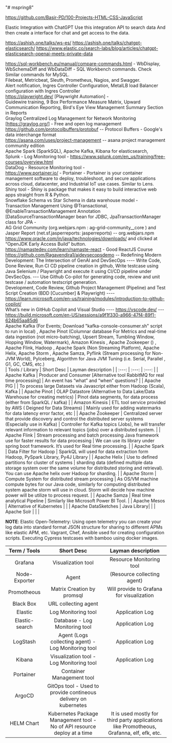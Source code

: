 "# mspring8" 

https://github.com/Basir-PD/100-Projects-HTML-CSS-JavaScript

Elastic Integration with ChatGPT
Use this integration API to search data
And then create a interface for chat and get access to the data.

https://ashish.one/talks/ws-es/
https://ashish.one/talks/chatgpt-elasticsearch/
https://www.elastic.co/search-labs/blog/articles/chatgpt-elasticsearch-openai-meets-private-data <br />

https://sql-workbench.eu/manual/compare-commands.html - WbDisplay, WbSchemaDiff and WbDataDiff - SQL Workbench commands. Check Similar commands for MySQL.<br />
Filebeat, Metricbeat, Sleuth, Prometheus, Nagios, and Swagger. <br />
Alert notification, Ingres Controller Configuration, MetalLB load Balancer configuration with Ingres Controller <br />
https://playwright.dev/ [Playwright Automation] - <br />
Guidewire training, 9 Box Performance Measure Matrix, Upward Communication Reporting, Bird's Eye View Management Summary Section in Reports <br />
Graylog Centralized Log Management for Network Monitoring [https://graylog.org/] - Free and open log management <br />
	https://github.com/protocolbuffers/protobuf -- Protocol Buffers - Google's data interchange format <br />
	https://asana.com/uses/project-management -- asana project management community edition <br />
Apache Spark (SparkSQL), Apache Kafka, Kibana for elasticsearch, <br />
Splunk - Log Monitoring tool - https://www.splunk.com/en_us/training/free-courses/overview.html <br />
DataDog - Resource Monitoring tool - <br />
https://www.portainer.io/ - Portainer - Portainer is your container management software to deploy, troubleshoot, and secure applications across cloud, datacenter, and Industrial IoT use cases. Similar to Lens.<br />
Shiny tool - Shiny is package that makes it easy to build interactive web apps straight from R & Python. <br />
Snowflake Schema vs Star Schema in data warehouse model - <br />
Transaction Management Using @Transactional, @EnableTransactionManagement Annotation [DataSourceTransactionManager bean for JDBC, JpaTransactionManager class for JPA - <br />
AG Grid Community (org.webjars.npm : ag-grid-community__core )  and Jasper Report (net.sf.jasperreports: jasperreports) -- org.webjars.npm <br />
https://www.oracle.com/in/java/technologies/downloads/ and clicked at “OpenJDK Early Access Build” button. <br />
https://namastedev.com/learn/namaste-react - Good ReactJS Course <br />
https://github.com/Ragavendira1/aidevsecopsdemo -- Redefining Modern Development: The Intersection of GenAI and DevSecOps ---- Write Code, Done Review, Run CI CD pipeline creation in github, Write testcase using Java Selenium / Playwright and execute it using CI/CD pipeline under DevSecOps. --- Use Github Co-pilot for generating code, review and unit testcase / automation testscript generation.<br />
Development, Code Review, Github Project Management (Pipeline) and Test Script Creation (BDD [Cucumber] & Playwright) ---- https://learn.microsoft.com/en-us/training/modules/introduction-to-github-copilot/ <br />
What’s new in GitHub Copilot and Visual Studio ---- https://vscode.dev/ --- https://build.microsoft.com/en-US/sessions/a9f1f330-a966-47f4-89f1-624b65aa85d6 <br />
Apache Kafka (For Events; Download "kafka-console-consumer.sh" script to run in local) , Apache Pinot (Columnar database For Metrics and real-time data ingestion (not micro-batching), Upsert Stream, Tumbling Window, Hopping Window, Watermark), Amazon Kinesis , Apache Zookeeper () , Apache Flink, Hadoop , Apache Spark (Non Streaming Platform), Apache Helix, Apache Storm , Apache Samza, Pyflink (Stream processing for Non-JVM World), PyIceberg, Algorithm for Java JVM Tuning (i.e. Serial, Parallel , G1, GC, CMS, etc.)  <br />
| Tools / Library | Short Desc | Layman description | 
| :---: | :---: | :---: | 
| Apache Kafka  | Producer and Consumer [Alternative tool RabbitMQ for real time processing] | An event has “what” and “when” questions? | 
| Apache PIG | | To process large Datasets via Javascript either from Hadoop (Scala), Kafka | 
| Apache Pinot | OLAP Datastore (Alternative to Data Lake/Data Warehouse for creating metrics) | Pinot data segments, for data process (either from SparkQL / kafka) |
| Amazon Kinesis | ETL tool service provided by AWS ( Deigned for Data Streams) | Mainly used for adding watermarks for data latency error factor, etc |
| Apache Zookeeper | Centralized server that provide discovery and control the distributed server systems (Especially use in Kafka)  | Controller for Kafka topics (Jobs), he will transfer relevant information to relevant topics (jobs) over a distributed system. |
| Apache Flink | Stream processing and batch processing Java framework use for faster results for data processing | We can use its library under spring boot framework. It’s used for Real time processing. |
| Apache Spark | Data Filter for Hadoop | SparkQL will used for data extraction form Hadoop, PySpark Library, Py4J Library | 
| Apache Helix | Use to defined partitions for cluster of systems | sharding data (defined multiple data storage system over the same volume for distributed storing and retrieval). You can use  Apache helix over Hadoop for sharding. |
| Apache Storm | Compute System for distributed stream processing  | As OS/VM machine compute bytes for our Java code, similarly for computing distributed system apache storm will use in cloud. Storm will decide how machine power will be utilize to process request. |
| Apache Samza | Real time analytical Pipeline | Similarly like Microsoft Power BI Tool. |
| Apache Mesos | Alternative of Kubernetes | |
| Apache DataSketches | Java Library| |
| Apache Solr | | |

**NOTE**: Elastic Open-Telemetry: Using open telemetry you can create your log data into standard format JSON structure for sharing to different APMs like elastic APM, etc. Vagrant, Chef, Ansible used for creating configuration scripts. Executing Cypress testcases with bamboo using docker images.

| Term / Tools | Short Desc | Layman description | 
| :---: | :---: | :---: | 
| Grafana|	Visualization tool | Resource Monitoring tool	|
|Node-Exporter	|Agent |(Resource collecting agent)	|
|Promotheous	|Matrix Creation by promsql | Will provide to Grafana for visualization	|
|Black Box	|URL collecting agent|	|
|Elastic	|Log Monitoring tool	|Application Log|
|Elastic-search	|Database - Log Monitoring tool|	Application Log|
|LogStash	|Agent (Logs collecting agent) - Log Monitoring tool	|Application Log|
|Kibana	|Visualization tool - Log Monitoring tool|	Application Log|
|Portainer	|Container Management tool|	|
|ArgoCD	|GitOps tool - Used to provide contineous delivery on kubernetes|	|
|HELM Chart | Kubernetes Package Management tool - No of API resource deploy at a time| It is used mostly for third party applications like Promotheous, Grafanna, elf, efk, etc.|

